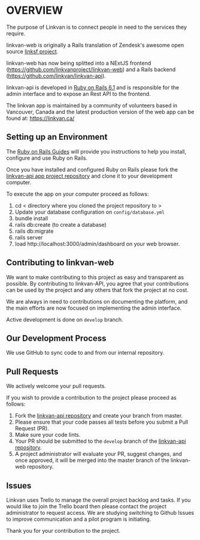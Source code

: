 # OVERVIEW
The purpose of Linkvan is to connect people in need to the services they require.

linkvan-web is originally a Rails translation of Zendesk's awesome open source [linksf project](https://github.com/zendesk/linksf).

linkvan-web has now being splitted into a NExtJS frontend (https://github.com/linkvanproject/linkvan-web) and a Rails backend (https://github.com/linkvan/linkvan-api).

linkvan-api is developed in [Ruby on Rails 6.1](https://rubyonrails.org/) and is responsible for the admin interface and to expose an Rest API to the frontend.

The linkvan app is maintained by a community of volunteers based in Vancouver, Canada and the latest production version of the web app can be found at: https://linkvan.ca/


## Setting up an Environment
The [Ruby on Rails Guides](https://guides.rubyonrails.org/) will provide you instructions to help you install, configure and use Ruby on Rails.

Once you have installed and configured Ruby on Rails please fork the [linkvan-api app project repository](https://github.com/linkvan/linkvan-api) and clone it to your development computer.

To execute the app on your computer proceed as follows:

1. cd < directory where you cloned the project repository to >
2. Update your database configuration on `config/database.yml`
3. bundle install
4. rails db:create (to create a database)
5. rails db:migrate
6. rails server
7. load http://localhost:3000/admin/dashboard on your web browser.


## Contributing to linkvan-web  
We want to make contributing to this project as easy and transparent as possible. By contributing to linkvan-API, you agree that your contributions can be used by the project and any others that fork the project at no cost.

We are always in need to contributions on documenting the platform, and the main efforts are now focused on implementing the admin interface.

Active development is done on `develop` branch.

## Our Development Process
We use GitHub to sync code to and from our internal repository. 

## Pull Requests
We actively welcome your pull requests.

If you wish to provide a contribution to the project please proceed as follows:

1. Fork the [linkvan-api repository](https://github.com/linkvan/linkvan-api) and create your branch from master.
2. Please ensure that your code passes all tests before you submit a Pull Request (PR).
3. Make sure your code lints.
4. Your PR should be submitted to the `develop` branch of the [linkvan-api repository](https://github.com/linkvan/linkvan-api).
5. A project administrator will evaluate your PR, suggest changes, and once approved, it will be merged into the master branch of the linkvan-web repository. 

## Issues
Linkvan uses Trello to manage the overall project backlog and tasks. If you would like to join the Trello board then please contact the project administrator to request access. We are studying switching to Github Issues to improve communication and a pilot program is initiating.

Thank you for your contribution to the project.
